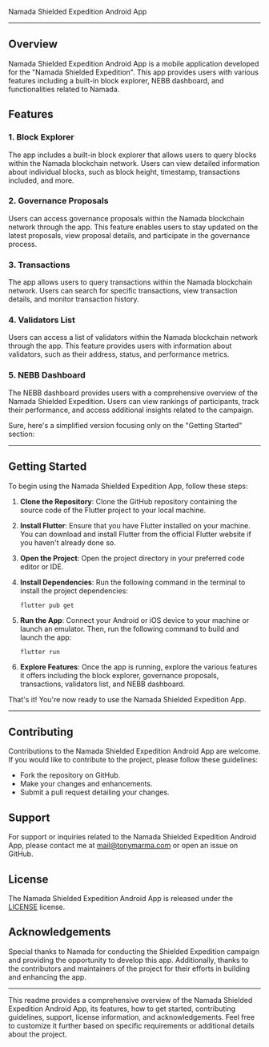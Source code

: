 Namada Shielded Expedition Android App

---

## Overview

Namada Shielded Expedition Android App is a mobile application developed for the "Namada Shielded Expedition". This app provides users with various features including a built-in block explorer, NEBB dashboard, and functionalities related to Namada.

## Features

### 1. Block Explorer

The app includes a built-in block explorer that allows users to query blocks within the Namada blockchain network. Users can view detailed information about individual blocks, such as block height, timestamp, transactions included, and more.

### 2. Governance Proposals

Users can access governance proposals within the Namada blockchain network through the app. This feature enables users to stay updated on the latest proposals, view proposal details, and participate in the governance process.

### 3. Transactions

The app allows users to query transactions within the Namada blockchain network. Users can search for specific transactions, view transaction details, and monitor transaction history.

### 4. Validators List

Users can access a list of validators within the Namada blockchain network through the app. This feature provides users with information about validators, such as their address, status, and performance metrics.

### 5. NEBB Dashboard

The NEBB dashboard provides users with a comprehensive overview of the Namada Shielded Expedition. Users can view rankings of participants, track their performance, and access additional insights related to the campaign.

Sure, here's a simplified version focusing only on the "Getting Started" section:

---

## Getting Started

To begin using the Namada Shielded Expedition App, follow these steps:

1. **Clone the Repository**: 
   Clone the GitHub repository containing the source code of the Flutter project to your local machine.

2. **Install Flutter**: 
   Ensure that you have Flutter installed on your machine. You can download and install Flutter from the official Flutter website if you haven't already done so.

3. **Open the Project**: 
   Open the project directory in your preferred code editor or IDE.

4. **Install Dependencies**: 
   Run the following command in the terminal to install the project dependencies:
   ```
   flutter pub get
   ```

5. **Run the App**: 
   Connect your Android or iOS device to your machine or launch an emulator. Then, run the following command to build and launch the app:
   ```
   flutter run
   ```

6. **Explore Features**: 
   Once the app is running, explore the various features it offers including the block explorer, governance proposals, transactions, validators list, and NEBB dashboard.

That's it! You're now ready to use the Namada Shielded Expedition App.

---


## Contributing

Contributions to the Namada Shielded Expedition Android App are welcome. If you would like to contribute to the project, please follow these guidelines:

- Fork the repository on GitHub.
- Make your changes and enhancements.
- Submit a pull request detailing your changes.

## Support

For support or inquiries related to the Namada Shielded Expedition Android App, please contact me at mail@tonymarma.com or open an issue on GitHub.

## License

The Namada Shielded Expedition Android App is released under the [LICENSE](link-to-license-file) license.

## Acknowledgements

Special thanks to Namada for conducting the Shielded Expedition campaign and providing the opportunity to develop this app. Additionally, thanks to the contributors and maintainers of the project for their efforts in building and enhancing the app.

---

This readme provides a comprehensive overview of the Namada Shielded Expedition Android App, its features, how to get started, contributing guidelines, support, license information, and acknowledgements. Feel free to customize it further based on specific requirements or additional details about the project.
